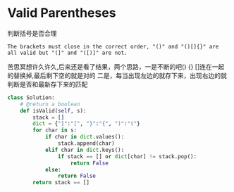 # Valid Parentheses

判断括号是否合理

```
The brackets must close in the correct order, "()" and "()[]{}" are all valid but "(]" and "([)]" are not.
```

苦思冥想许久许久,后来还是看了结果，两个思路，一是不断的吧() {} []连在一起的替换掉,最后剩下空的就是对的
二是，每当出现左边的就存下来，出现右边的就判断是否和最新存下来的匹配

```py
class Solution:
    # @return a boolean
    def isValid(self, s):
        stack = []
        dict = {"]":"[", "}":"{", ")":"("}
        for char in s:
            if char in dict.values():
                stack.append(char)
            elif char in dict.keys():
                if stack == [] or dict[char] != stack.pop():
                    return False
            else:
                return False
        return stack == []
        
```
